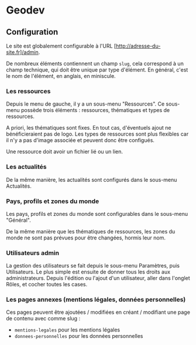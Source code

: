 # Geodev

## Configuration

Le site est globalement configurable à l'URL [http://adresse-du-site.fr]/admin.

De nombreux éléments contiennent un champ `slug`, cela correspond à un champ technique, qui doit être unique par type
d'élément. En général, c'est le nom de l'élément, en anglais, en miniscule.

### Les ressources

Depuis le menu de gauche, il y a un sous-menu "Ressources". Ce sous-menu possède trois éléments :
ressources, thématiques et types de ressources.

A priori, les thématiques sont fixes. En tout cas, d'éventuels ajout ne bénéficieraient pas de logo. Les types de
ressources sont plus flexibles car il n'y a pas d'image associée et peuvent donc être configués.

Une ressource doit avoir un fichier lié ou un lien.

### Les actualités

De la même manière, les actualités sont configurés dans le sous-menu Actualités.

### Pays, profils et zones du monde

Les pays, profils et zones du monde sont configurables dans le sous-menu "Général".

De la même manière que les thématiques de ressources, les zones du monde ne sont pas prévues pour être changées, hormis
leur nom.

### Utilisateurs admin

La gestion des utilisateurs se fait depuis le sous-menu Paramètres, puis Utilisateurs. Le plus simple est ensuite de
donner tous les droits aux administrateurs. Depuis l'édition ou l'ajout d'un utilisateur, aller dans l'onglet Rôles, et
cocher toutes les cases.

### Les pages annexes (mentions légales, données personnelles)

Ces pages peuvent être ajoutées / modifiées en créant / modifiant une page de contenu avec comme slug :

- `mentions-legales` pour les mentions légales
- `donnees-personnelles` pour les données personnelles

